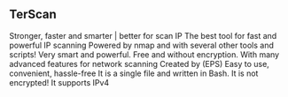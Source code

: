 ## TerScan
Stronger, faster and smarter | better for scan IP
The best tool for fast and powerful IP scanning
Powered by nmap and with several other tools and scripts!
Very smart and powerful. Free and without encryption. With many advanced features for network scanning
Created by (EPS)
Easy to use, convenient, hassle-free
It is a single file and written in Bash.
It is not encrypted!
It supports IPv4
